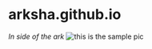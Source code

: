 # arksha.github.io
*In side of the ark*
![this is the sample pic](http://fs0.139js.com/file/s_jpg_903b4728gw1dv8cjg8s6jj.jpg)
